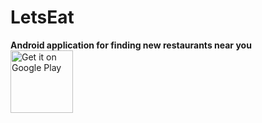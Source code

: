 # LetsEat
<b>Android application for finding new restaurants near you</b>
</br>
<a href='https://play.google.com/store/apps/details?id=com.labs.nipamo.letseat&pcampaignid=MKT-Other-global-all-co-prtnr-py-PartBadge-Mar2515-1'>
  <img alt='Get it on Google Play' src='https://play.google.com/intl/en_us/badges/images/generic/en_badge_web_generic.png' height='100pt'/>
</a>
